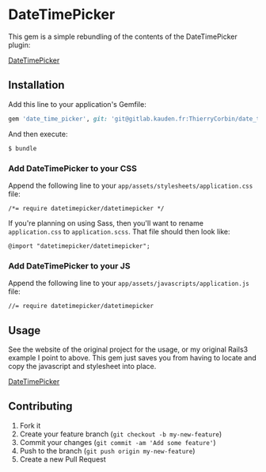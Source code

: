 # DateTimePicker

This gem is a simple rebundling of the contents of the DateTimePicker plugin:

[DateTimePicker](http://xdsoft.net/jqplugins/datetimepicker/)

## Installation

Add this line to your application's Gemfile:

```ruby
gem 'date_time_picker', git: 'git@gitlab.kauden.fr:ThierryCorbin/date_time_picker.git'
```

And then execute:

    $ bundle

### Add DateTimePicker to your CSS

Append the following line to your `app/assets/stylesheets/application.css` file:

    /*= require datetimepicker/datetimepicker */

If you're planning on using Sass, then you'll want to rename `application.css` to `application.scss`. That file should then look like:

    @import "datetimepicker/datetimepicker";

### Add DateTimePicker to your JS

Append the following line to your `app/assets/javascripts/application.js` file:

    //= require datetimepicker/datetimepicker

## Usage

See the website of the original project for the usage, or my original Rails3 example I point to above. This gem just saves you from having to locate and copy the javascript and stylesheet into place.

[DateTimePicker](http://xdsoft.net/jqplugins/datetimepicker/)

## Contributing

1. Fork it
2. Create your feature branch (`git checkout -b my-new-feature`)
3. Commit your changes (`git commit -am 'Add some feature'`)
4. Push to the branch (`git push origin my-new-feature`)
5. Create a new Pull Request
